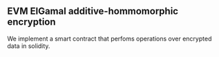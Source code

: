 ## EVM ElGamal additive-hommomorphic encryption

We implement a smart contract that perfoms operations over encrypted data in
solidity.
